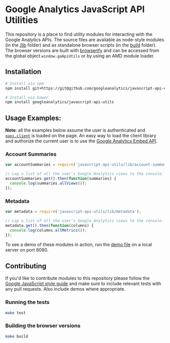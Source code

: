 Google Analytics JavaScript API Utilities
=========================================

This repository is a place to find utility modules for interacting with the Google Analytics APIs. The source files are available as node-style modules (in the [/lib](https://github.com/googleanalytics/javascript-api-utils/tree/master/lib) folder) and as standalone browser scripts (in the [build](https://github.com/googleanalytics/javascript-api-utils/tree/master/build) folder). The browser versions are built with [browserify](http://browserify.org/) and can be accessed from the global object `window.gaApiUtils` or by using an AMD module loader.

## Installation

```sh
# Install via npm
npm install git+https://git@github.com/googleanalytics/javascript-api-utils.git

# Install via bower
npm install googleanalytics/javascript-api-utils
```

## Usage Examples:

**Note**: all the examples below assume the user is authenticated and [`gapi.client`](https://developers.google.com/api-client-library/javascript/start/start-js) is loaded on the page. An easy way to load the client library and authorize the current user is to use the [Google Analytics Embed API](https://developers.google.com/analytics/devguides/reporting/embed/).

### Account Summaries

```js
var accountSummaries = require('javascript-api-utils/lib/account-summaries');

// Log a list of all the user's Google Analytics views to the console.
accountSummaries.get().then(function(summaries) {
  console.log(summaries.allViews());
});
```

### Metadata

```js
var metadata = require('javascript-api-utils/lib/metadata');

// Log a list of all the user's Google Analytics views to the console.
metadata.get().then(function(columns) {
  console.log(columns.allMetrics());
});
```

To see a demo of these modules in action, run the [demo file](https://github.com/googleanalytics/javascript-api-utils/blob/master/build/demo.html) on a local server on port 8080.

## Contributing

If you'd like to contribute modules to this repository please follow the [Google JavaScript style guide](https://google-styleguide.googlecode.com/svn/trunk/javascriptguide.xml) and make sure to include relevant tests with any pull requests. Also include demos where appropriate.

### Running the tests

```sh
make test
```

### Building the browser versions

```sh
make build
```
